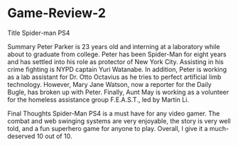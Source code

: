 # Game-Review-2

Title
Spider-man PS4

Summary
Peter Parker is 23 years old and interning at a laboratory while about to graduate from college. Peter has been Spider-Man for eight years and has settled into his role as protector of New York City. Assisting in his crime fighting is NYPD captain Yuri Watanabe. In addition, Peter is working as a lab assistant for Dr. Otto Octavius as he tries to perfect artificial limb technology. However, Mary Jane Watson, now a reporter for the Daily Bugle, has broken up with Peter. Finally, Aunt May is working as a volunteer for the homeless assistance group F.E.A.S.T., led by Martin Li.

Final Thoughts
Spider-Man PS4 is a must have for any video gamer. The combat and web swinging systems are very enjoyable, the story is very well told, and a fun superhero game for anyone to play. Overall, I give it a much-deserved 10 out of 10.
